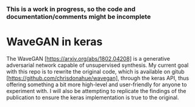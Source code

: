 ### This is a work in progress, so the code and documentation/comments might be incomplete

# WaveGAN in keras

The WaveGAN [https://arxiv.org/abs/1802.04208] is a generative adversarial network capable of unsupervised synthesis. My current goal with this repo is to rewrite the original code, which is available on gitub [https://github.com/chrisdonahue/wavegan], through the keras API, thus offering something a bit more high-level and user-friendly for anyone to experiment with. I will also be attempting to replicate the findings of the publication to ensure the keras implementation is true to the original.
